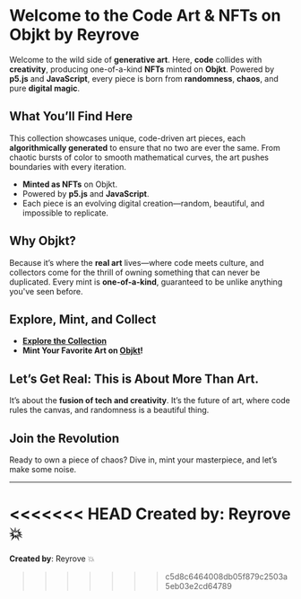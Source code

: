# Welcome to the **Code Art** & **NFTs** on **Objkt** by **Reyrove**

Welcome to the wild side of **generative art**. Here, **code** collides with **creativity**, producing one-of-a-kind **NFTs** minted on **Objkt**. Powered by **p5.js** and **JavaScript**, every piece is born from **randomness**, **chaos**, and pure **digital magic**.

## **What You’ll Find Here**

This collection showcases unique, code-driven art pieces, each **algorithmically generated** to ensure that no two are ever the same. From chaotic bursts of color to smooth mathematical curves, the art pushes boundaries with every iteration.

- **Minted as NFTs** on Objkt.
- Powered by **p5.js** and **JavaScript**.
- Each piece is an evolving digital creation—random, beautiful, and impossible to replicate.

## **Why Objkt?**
Because it’s where the **real art** lives—where code meets culture, and collectors come for the thrill of owning something that can never be duplicated. Every mint is **one-of-a-kind**, guaranteed to be unlike anything you've seen before.

## **Explore, Mint, and Collect**

- **[Explore the Collection](https://objkt.com/users/tz1RXsijmPeeF1kPyrhd8Hkm2RskJAeU3si5/collections)**  
- **Mint Your Favorite Art on [Objkt](https://objkt.com/)!**

## **Let’s Get Real: This is About More Than Art.**

It’s about the **fusion of tech and creativity**. It’s the future of art, where code rules the canvas, and randomness is a beautiful thing.

## **Join the Revolution**

Ready to own a piece of chaos? Dive in, mint your masterpiece, and let’s make some noise.

---
<<<<<<< HEAD
**Created by**: Reyrove 💥
=======
**Created by**: Reyrove 💥
>>>>>>> c5d8c6464008db05f879c2503a5eb03e2cd64789
